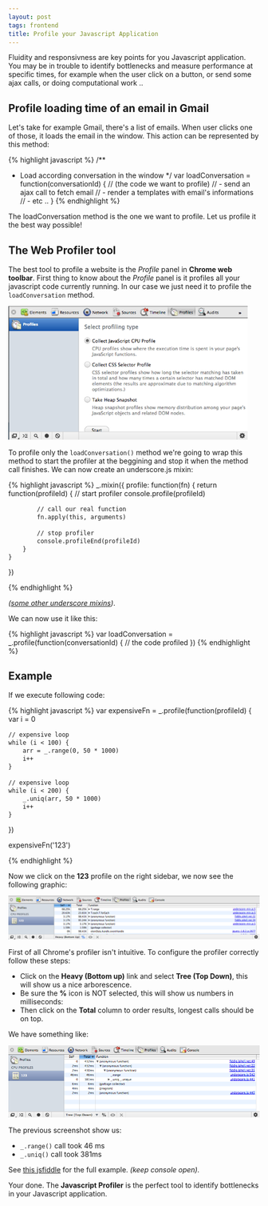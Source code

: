 ```yaml
---
layout: post
tags: frontend
title: Profile your Javascript Application
---
```


Fluidity and responsivness are key points for you Javascript application.
You may be in trouble to identify bottlenecks and measure performance at specific times, for example
when the user click on a button, or send some ajax calls, or doing computational work ..

## Profile loading time of an email in Gmail

Let's take for example Gmail, there's a list of emails. When user clicks one of those,
it loads the email in the window. This action can be represented by this method:

{% highlight javascript %}
/**
 * Load according conversation in the window
 */
var loadConversation = function(conversationId) {
    // (the code we want to profile)
    // - send an ajax call to fetch email
    // - render a templates with email's informations
    // - etc ..
}
{% endhighlight %}

The loadConversation method is the one we want to profile. Let us profile it the best way possible!

## The Web Profiler tool

The best tool to profile a website is the _Profile_ panel in __Chrome web toolbar__. First thing to know
about the _Profile_ panel is it profiles all your javascript code currently running. In our case we 
just need it to profile the `loadConversation` method.

<p>
    <img src="/assets/images/2012-profile-javascript-app/chrome-profile-tab.png" alt="javascript profiler" width="480" />
</p>

To profile only the `loadConversation()` method we're going to wrap this method to start the profiler 
at the beggining and stop it when the method call finishes. We can now create an underscore.js 
mixin:

{% highlight javascript %}
_.mixin({
    profile: function(fn) {
        return function(profileId) {
            // start profiler
            console.profile(profileId)

            // call our real function
            fn.apply(this, arguments)

            // stop profiler
            console.profileEnd(profileId)
        }
    }
})

{% endhighlight %}

_([some other underscore mixins](https://github.com/documentcloud/underscore/wiki/Mixin-Catalog))_.

We can now use it like this:

{% highlight javascript %}
var loadConversation = _.profile(function(conversationId) {
    // the code profiled
})
{% endhighlight %}


## Example

If we execute following code:

{% highlight javascript %}
var expensiveFn = _.profile(function(profileId) {
    var i = 0

    // expensive loop
    while (i < 100) {
        arr = _.range(0, 50 * 1000)
        i++
    }

    // expensive loop
    while (i < 200) {
        _.uniq(arr, 50 * 1000)
        i++
    }                
})

expensiveFn('123')

{% endhighlight %}

Now we click on the __123__ profile on the right sidebar, we now see the following graphic:

<p>
    <img src="/assets/images/2012-profile-javascript-app/profile-percent.png" alt="javascript performance in percents" />
</p>

First of all Chrome's profiler isn't intuitive. To configure the profiler correctly follow these steps:

- Click on the __Heavy (Bottom up)__ link and select __Tree (Top Down)__, this will show us a nice arborescence.
- Be sure the __%__ icon is NOT selected, this will show us numbers in milliseconds:
- Then click on the __Total__ column to order results, longest calls should be on top.

We have something like:

<p>
    <img src="/assets/images/2012-profile-javascript-app/profile-ms.png" alt="javascript performance in milliseconds" />
</p>


The previous screenshot show us:

- `_.range()` call took 46 ms
- `_.uniq()` call took 381ms

See [this jsfiddle](http://jsfiddle.net/3WxCR/) for the full example. _(keep console open)._ 

Your done. The __Javascript Profiler__ is the perfect tool to identify bottlenecks in your Javascript application.
